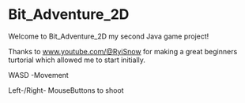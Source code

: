 # Bit_Adventure_2D

Welcome to Bit_Adventure_2D my second Java game project!

Thanks to www.youtube.com/@RyiSnow for making a great beginners turtorial which allowed me to start initially.

WASD -Movement

Left-/Right- MouseButtons to shoot



